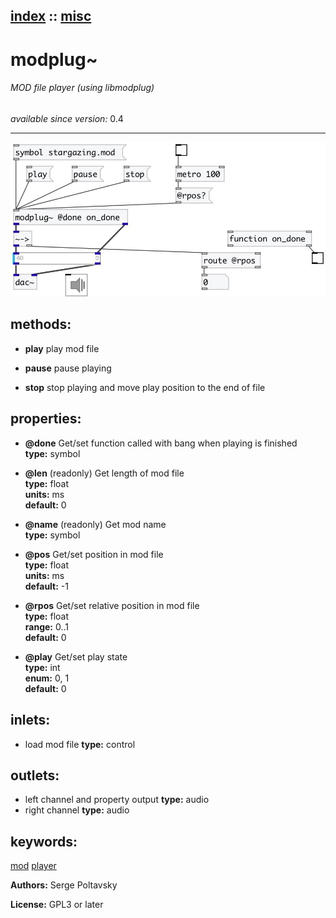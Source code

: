 [index](index.html) :: [misc](category_misc.html)
---

# modplug~

###### MOD file player (using libmodplug)

*available since version:* 0.4

---




[![example](../examples/img/modplug~.jpg)](../examples/pd/modplug~.pd)





## methods:

* **play**
play mod file<br>

* **pause**
pause playing<br>

* **stop**
stop playing and move play position to the end of file<br>




## properties:

* **@done** 
Get/set function called with bang when playing is finished<br>
__type:__ symbol<br>

* **@len** (readonly)
Get length of mod file<br>
__type:__ float<br>
__units:__ ms<br>
__default:__ 0<br>

* **@name** (readonly)
Get mod name<br>
__type:__ symbol<br>

* **@pos** 
Get/set position in mod file<br>
__type:__ float<br>
__units:__ ms<br>
__default:__ -1<br>

* **@rpos** 
Get/set relative position in mod file<br>
__type:__ float<br>
__range:__ 0..1<br>
__default:__ 0<br>

* **@play** 
Get/set play state<br>
__type:__ int<br>
__enum:__ 0, 1<br>
__default:__ 0<br>



## inlets:

* load mod file 
__type:__ control<br>



## outlets:

* left channel and property output
__type:__ audio<br>
* right channel
__type:__ audio<br>



## keywords:

[mod](keywords/mod.html)
[player](keywords/player.html)






**Authors:** Serge Poltavsky




**License:** GPL3 or later





